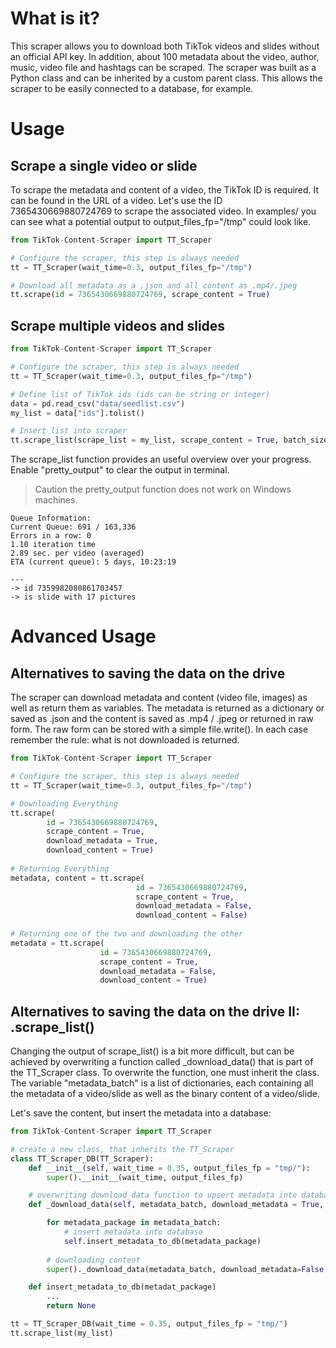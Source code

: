 # What is it?

This scraper allows you to download both TikTok videos and slides without an official API key. In addition, about 100 metadata about the video, author, music, video file and hashtags can be scraped. The scraper was built as a Python class and can be inherited by a custom parent class. This allows the scraper to be easily connected to a database, for example.

# Usage
## Scrape a single video or slide
To scrape the metadata and content of a video, the TikTok ID is required. It can be found in the URL of a video. Let's use the ID 7365430669880724769 to scrape the associated video. In examples/ you can see what a potential output to output_files_fp="/tmp" could look like.
```python
from TikTok-Content-Scraper import TT_Scraper

# Configure the scraper, this step is always needed
tt = TT_Scraper(wait_time=0.3, output_files_fp="/tmp")

# Download all metadata as a .json and all content as .mp4/.jpeg
tt.scrape(id = 7365430669880724769, scrape_content = True)
```

## Scrape multiple videos and slides
```python
from TikTok-Content-Scraper import TT_Scraper

# Configure the scraper, this step is always needed
tt = TT_Scraper(wait_time=0.3, output_files_fp="/tmp")

# Define list of TikTok ids (ids can be string or integer) 
data = pd.read_csv("data/seedlist.csv")
my_list = data["ids"].tolist()

# Insert list into scraper
tt.scrape_list(scrape_list = my_list, scrape_content = True, batch_size = None, pretty_output = True)
```

The scrape_list function provides an useful overview over your progress. Enable "pretty_output" to clear the output in terminal.

> Caution the pretty_output function does not work on Windows machines.


```
Queue Information:
Current Queue: 691 / 163,336
Errors in a row: 0
1.10 iteration time
2.89 sec. per video (averaged)
ETA (current queue): 5 days, 10:23:19

---
-> id 7359982080861703457
-> is slide with 17 pictures

```

# Advanced Usage
## Alternatives to saving the data on the drive
The scraper can download metadata and content (video file, images) as well as return them as variables. The metadata is returned as a dictionary or saved as .json and the content is saved as .mp4 / .jpeg or returned in raw form. The raw form can be stored with a simple file.write(). In each case remember the rule: what is not downloaded is returned.
```python
from TikTok-Content-Scraper import TT_Scraper

# Configure the scraper, this step is always needed
tt = TT_Scraper(wait_time=0.3, output_files_fp="/tmp")

# Downloading Everything
tt.scrape(
		id = 7365430669880724769,
		scrape_content = True,
		download_metadata = True,
		download_content = True)
  
# Returning Everything
metadata, content = tt.scrape(
							id = 7365430669880724769,
							scrape_content = True,
							download_metadata = False,
							download_content = False)
  
# Returning one of the two and downloading the other
metadata = tt.scrape(
					id = 7365430669880724769,
					scrape_content = True,
					download_metadata = False,
					download_content = True)
```

## Alternatives to saving the data on the drive II: .scrape_list() 
Changing the output of scrape_list() is a bit more difficult, but can be achieved by overwriting a function called \_download_data() that is part of the TT_Scraper class. To overwrite the function, one must inherit the class. The variable "metadata_batch" is a list of dictionaries, each containing all the metadata of a video/slide as well as the binary content of a video/slide. 

Let's save the content, but insert the metadata into a database:
```python
from TikTok-Content-Scraper import TT_Scraper

# create a new class, that inherits the TT_Scraper
class TT_Scraper_DB(TT_Scraper):
	def __init__(self, wait_time = 0.35, output_files_fp = "tmp/"):
		super().__init__(wait_time, output_files_fp)

	# overwriting download_data function to upsert metadata into database
	def _download_data(self, metadata_batch, download_metadata = True, download_content = True):

		for metadata_package in metadata_batch:
			# insert metadata into database
			self.insert_metadata_to_db(metadata_package)
	
		# downloading content
		super()._download_data(metadata_batch, download_metadata=False, download_content=True)

	def insert_metadata_to_db(metadat_package)
		...
		return None

tt = TT_Scraper_DB(wait_time = 0.35, output_files_fp = "tmp/")
tt.scrape_list(my_list)
```
